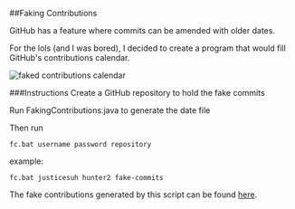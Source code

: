 ##Faking Contributions

GitHub has a feature where commits can be amended with older dates.

For the lols (and I was bored), I decided to create a program that would fill GitHub's contributions calendar.

![faked contributions calendar](http://www.justicesuh.com/images/fc.png)

###Instructions
Create a GitHub repository to hold the fake commits

Run FakingContributions.java to generate the date file

Then run
    
    fc.bat username password repository

example:

    fc.bat justicesuh hunter2 fake-commits
    
The fake contributions generated by this script can be found [here](https://github.com/justicesuh/for-the-lols).